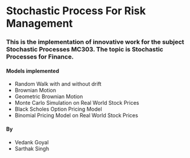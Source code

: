 # Stochastic Process For Risk Management
### This is the implementation of innovative work for the subject Stochastic Processes MC303. The topic is Stochastic Processes for Finance.
#### Models implemented
<ul>
  <li>Random Walk with and without drift</li>
  <li>Brownian Motion</li>
  <li>Geometric Brownian Motion</li>
  <li>Monte Carlo Simulation on Real World Stock Prices</li>
  <li>Black Scholes Option Pricing Model</li>
  <li>Binomial Pricing Model on Real World Stock Prices</li>
</ul>

#### By
<ul>
  <li>Vedank Goyal</li>
  <li>Sarthak Singh</li>
</ul>

